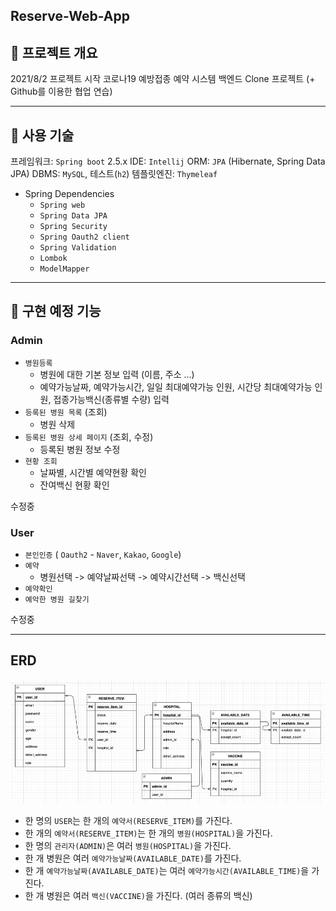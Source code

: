 ## Reserve-Web-App

## 🚀 프로젝트 개요
2021/8/2 프로젝트 시작
코로나19 예방접종 예약 시스템 백엔드 Clone 프로젝트
(+ Github를 이용한 협업 연습)
***

## 🚀 사용 기술
프레임워크: `Spring boot` 2.5.x
IDE: `Intellij`
ORM: `JPA` (Hibernate, Spring Data JPA)
DBMS: `MySQL`, 테스트(`h2`)
템플릿엔진: `Thymeleaf`

- Spring Dependencies
  - `Spring web`
  - `Spring Data JPA`
  - `Spring Security`
  - `Spring Oauth2 client`
  - `Spring Validation`
  - `Lombok`
  - `ModelMapper`
***
## 🔎 구현 예정 기능
### Admin
- `병원등록`
  - 병원에 대한 기본 정보 입력 (이름, 주소 ...)
  - 예약가능날짜, 예약가능시간, 일일 최대예약가능 인원, 시간당 최대예약가능 인원, 접종가능백신(종류별 수량) 입력
- `등록된 병원 목록` (조회)
  - 병원 삭제
- `등록된 병원 상세 페이지` (조회, 수정)
  - 등록된 병원 정보 수정
- `현황 조회`
  - 날짜별, 시간별 예약현황 확인
  - 잔여백신 현황 확인

수정중

### User
- `본인인증` ( `Oauth2` - `Naver`, `Kakao`, `Google`)
- `예약`
  - 병원선택 -> 예약날짜선택 -> 예약시간선택 -> 백신선택
- `예약확인`
- `예악한 병원 길찾기`

수정중

***

## ERD
![img.png](img.png)
- 한 명의 `USER`는 한 개의 `예약서(RESERVE_ITEM)`를 가진다.
- 한 개의 `예약서(RESERVE_ITEM)`는 한 개의 `병원(HOSPITAL)`을 가진다.
- 한 명의 `관리자(ADMIN)`은 여러 `병원(HOSPITAL)`을 가진다.
- 한 개 병원은 여러 `예약가능날짜(AVAILABLE_DATE)`를 가진다.
- 한 개 `예약가능날짜(AVAILABLE_DATE)`는 여러 `예약가능시간(AVAILABLE_TIME)`을 가진다.
- 한 개 병원은 여러 `백신(VACCINE)`을 가진다. (여러 종류의 백신)